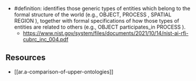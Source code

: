 
- #definition: identifies those generic types of entities which belong to the formal structure of the world (e.g., OBJECT, PROCESS , SPATIAL REGION ), together with formal specifications of how those types of entities are related to others (e.g., OBJECT participates_in PROCESS ).
  - https://www.nist.gov/system/files/documents/2021/10/14/nist-ai-rfi-cubrc_inc_004.pdf

## Resources

- [[ar.a-comparison-of-upper-ontologies]]